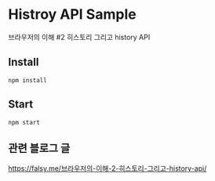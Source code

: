 # Histroy API Sample
브라우저의 이해 #2 히스토리 그리고 history API

## Install
```
npm install
```

## Start
```
npm start
```

## 관련 블로그 글
https://falsy.me/브라우저의-이해-2-히스토리-그리고-history-api/
